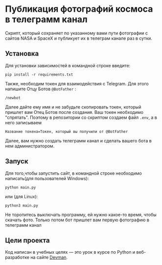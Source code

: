 # Публикация фотографий космоса в телеграмм канал

Скрипт, который сохраняет по указанному вами пути фотографии с сайтов NASA и SpaceX и публикует их в телеграм канале раз в сутки.

## Установка

Для установки зависимостей в командной строке введите:

```
pip install -r requirements.txt
```
Также, необходим токен для взаимодействия с Telegram. Для этого напишите Отцу Ботов `@BotFather` :
```
/newbot
```
Далее дайте ему имя и не забудьте скопировать токен, который пришлет вам Отец Ботов после создания.
Ваш токен необходимо "спрятать". Поэтому в репозитории со скриптом создаем файл `.env`,
а в него записываем 
```
Название токена=Токен, который вы получили от @BotFather
```
Далее, вам нужно создать телеграмм канал и сделать вашего бота в нем администратором.

## Запуск

Для того,чтобы запустить сайт, в командной строке необходимо написать(для пользователей Windows):
```
python main.py
``` 
 или (для Linux):
```
python3 main.py
```
Не торопитесь выключать программу, ей нужно какое-то время, чтобы скачать фото. Только потом бот пришлет вам первую фотографию в телеграмм канал

## Цели проекта

Код написан в учебных целях — это урок в курсе по Python и веб-разработке на сайте [Devman](https://dvmn.org).